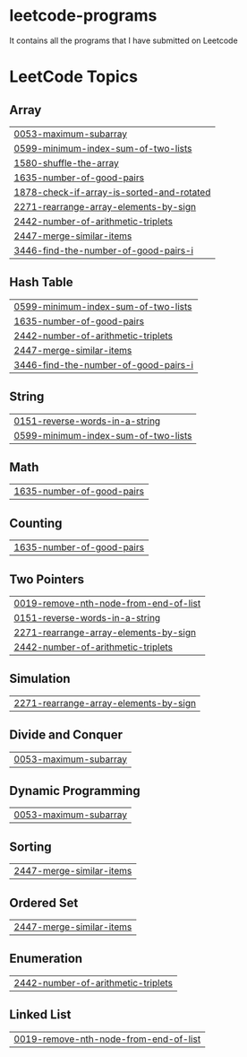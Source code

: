 # leetcode-programs
It contains all the programs that I have submitted on Leetcode

<!---LeetCode Topics Start-->
# LeetCode Topics
## Array
|  |
| ------- |
| [0053-maximum-subarray](https://github.com/ssshekhu53/leetcode-programs/tree/master/0053-maximum-subarray) |
| [0599-minimum-index-sum-of-two-lists](https://github.com/ssshekhu53/leetcode-programs/tree/master/0599-minimum-index-sum-of-two-lists) |
| [1580-shuffle-the-array](https://github.com/ssshekhu53/leetcode-programs/tree/master/1580-shuffle-the-array) |
| [1635-number-of-good-pairs](https://github.com/ssshekhu53/leetcode-programs/tree/master/1635-number-of-good-pairs) |
| [1878-check-if-array-is-sorted-and-rotated](https://github.com/ssshekhu53/leetcode-programs/tree/master/1878-check-if-array-is-sorted-and-rotated) |
| [2271-rearrange-array-elements-by-sign](https://github.com/ssshekhu53/leetcode-programs/tree/master/2271-rearrange-array-elements-by-sign) |
| [2442-number-of-arithmetic-triplets](https://github.com/ssshekhu53/leetcode-programs/tree/master/2442-number-of-arithmetic-triplets) |
| [2447-merge-similar-items](https://github.com/ssshekhu53/leetcode-programs/tree/master/2447-merge-similar-items) |
| [3446-find-the-number-of-good-pairs-i](https://github.com/ssshekhu53/leetcode-programs/tree/master/3446-find-the-number-of-good-pairs-i) |
## Hash Table
|  |
| ------- |
| [0599-minimum-index-sum-of-two-lists](https://github.com/ssshekhu53/leetcode-programs/tree/master/0599-minimum-index-sum-of-two-lists) |
| [1635-number-of-good-pairs](https://github.com/ssshekhu53/leetcode-programs/tree/master/1635-number-of-good-pairs) |
| [2442-number-of-arithmetic-triplets](https://github.com/ssshekhu53/leetcode-programs/tree/master/2442-number-of-arithmetic-triplets) |
| [2447-merge-similar-items](https://github.com/ssshekhu53/leetcode-programs/tree/master/2447-merge-similar-items) |
| [3446-find-the-number-of-good-pairs-i](https://github.com/ssshekhu53/leetcode-programs/tree/master/3446-find-the-number-of-good-pairs-i) |
## String
|  |
| ------- |
| [0151-reverse-words-in-a-string](https://github.com/ssshekhu53/leetcode-programs/tree/master/0151-reverse-words-in-a-string) |
| [0599-minimum-index-sum-of-two-lists](https://github.com/ssshekhu53/leetcode-programs/tree/master/0599-minimum-index-sum-of-two-lists) |
## Math
|  |
| ------- |
| [1635-number-of-good-pairs](https://github.com/ssshekhu53/leetcode-programs/tree/master/1635-number-of-good-pairs) |
## Counting
|  |
| ------- |
| [1635-number-of-good-pairs](https://github.com/ssshekhu53/leetcode-programs/tree/master/1635-number-of-good-pairs) |
## Two Pointers
|  |
| ------- |
| [0019-remove-nth-node-from-end-of-list](https://github.com/ssshekhu53/leetcode-programs/tree/master/0019-remove-nth-node-from-end-of-list) |
| [0151-reverse-words-in-a-string](https://github.com/ssshekhu53/leetcode-programs/tree/master/0151-reverse-words-in-a-string) |
| [2271-rearrange-array-elements-by-sign](https://github.com/ssshekhu53/leetcode-programs/tree/master/2271-rearrange-array-elements-by-sign) |
| [2442-number-of-arithmetic-triplets](https://github.com/ssshekhu53/leetcode-programs/tree/master/2442-number-of-arithmetic-triplets) |
## Simulation
|  |
| ------- |
| [2271-rearrange-array-elements-by-sign](https://github.com/ssshekhu53/leetcode-programs/tree/master/2271-rearrange-array-elements-by-sign) |
## Divide and Conquer
|  |
| ------- |
| [0053-maximum-subarray](https://github.com/ssshekhu53/leetcode-programs/tree/master/0053-maximum-subarray) |
## Dynamic Programming
|  |
| ------- |
| [0053-maximum-subarray](https://github.com/ssshekhu53/leetcode-programs/tree/master/0053-maximum-subarray) |
## Sorting
|  |
| ------- |
| [2447-merge-similar-items](https://github.com/ssshekhu53/leetcode-programs/tree/master/2447-merge-similar-items) |
## Ordered Set
|  |
| ------- |
| [2447-merge-similar-items](https://github.com/ssshekhu53/leetcode-programs/tree/master/2447-merge-similar-items) |
## Enumeration
|  |
| ------- |
| [2442-number-of-arithmetic-triplets](https://github.com/ssshekhu53/leetcode-programs/tree/master/2442-number-of-arithmetic-triplets) |
## Linked List
|  |
| ------- |
| [0019-remove-nth-node-from-end-of-list](https://github.com/ssshekhu53/leetcode-programs/tree/master/0019-remove-nth-node-from-end-of-list) |
<!---LeetCode Topics End-->